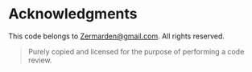 # Acknowledgments

This code belongs to Zermarden@gmail.com. All rights reserved.
> Purely copied and licensed for the purpose of performing a code review.
